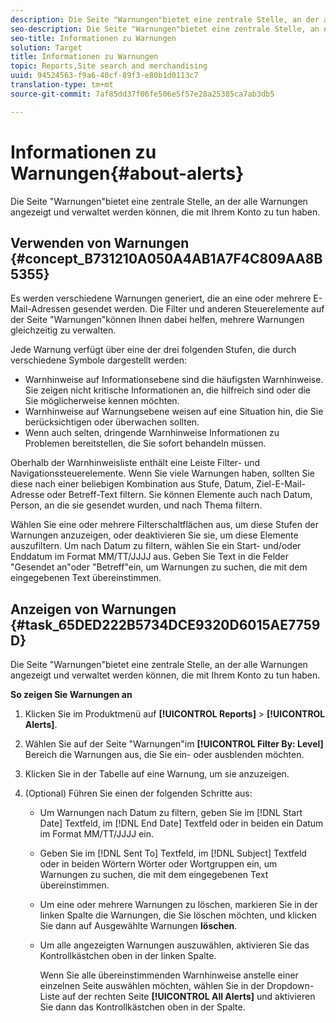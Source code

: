 ```yaml
---
description: Die Seite "Warnungen"bietet eine zentrale Stelle, an der alle Warnungen angezeigt und verwaltet werden können, die mit Ihrem Konto zu tun haben.
seo-description: Die Seite "Warnungen"bietet eine zentrale Stelle, an der alle Warnungen angezeigt und verwaltet werden können, die mit Ihrem Konto zu tun haben.
seo-title: Informationen zu Warnungen
solution: Target
title: Informationen zu Warnungen
topic: Reports,Site search and merchandising
uuid: 94524563-f9a6-40cf-89f3-e80b1d0113c7
translation-type: tm+mt
source-git-commit: 7af85dd37f06fe506e5f57e28a25385ca7ab3db5

---
```



# Informationen zu Warnungen{#about-alerts}

Die Seite &quot;Warnungen&quot;bietet eine zentrale Stelle, an der alle Warnungen angezeigt und verwaltet werden können, die mit Ihrem Konto zu tun haben.

## Verwenden von Warnungen {#concept_B731210A050A4AB1A7F4C809AA8B5355}

Es werden verschiedene Warnungen generiert, die an eine oder mehrere E-Mail-Adressen gesendet werden. Die Filter und anderen Steuerelemente auf der Seite &quot;Warnungen&quot;können Ihnen dabei helfen, mehrere Warnungen gleichzeitig zu verwalten.

Jede Warnung verfügt über eine der drei folgenden Stufen, die durch verschiedene Symbole dargestellt werden:

* Warnhinweise auf Informationsebene sind die häufigsten Warnhinweise. Sie zeigen nicht kritische Informationen an, die hilfreich sind oder die Sie möglicherweise kennen möchten.
* Warnhinweise auf Warnungsebene weisen auf eine Situation hin, die Sie berücksichtigen oder überwachen sollten.
* Wenn auch selten, dringende Warnhinweise Informationen zu Problemen bereitstellen, die Sie sofort behandeln müssen.

Oberhalb der Warnhinweisliste enthält eine Leiste Filter- und Navigationssteuerelemente. Wenn Sie viele Warnungen haben, sollten Sie diese nach einer beliebigen Kombination aus Stufe, Datum, Ziel-E-Mail-Adresse oder Betreff-Text filtern. Sie können Elemente auch nach Datum, Person, an die sie gesendet wurden, und nach Thema filtern.

Wählen Sie eine oder mehrere Filterschaltflächen aus, um diese Stufen der Warnungen anzuzeigen, oder deaktivieren Sie sie, um diese Elemente auszufiltern. Um nach Datum zu filtern, wählen Sie ein Start- und/oder Enddatum im Format MM/TT/JJJJ aus. Geben Sie Text in die Felder &quot;Gesendet an&quot;oder &quot;Betreff&quot;ein, um Warnungen zu suchen, die mit dem eingegebenen Text übereinstimmen.

## Anzeigen von Warnungen {#task_65DED222B5734DCE9320D6015AE7759D}

Die Seite &quot;Warnungen&quot;bietet eine zentrale Stelle, an der alle Warnungen angezeigt und verwaltet werden können, die mit Ihrem Konto zu tun haben.

**So zeigen Sie Warnungen an**

1. Klicken Sie im Produktmenü auf **[!UICONTROL Reports]** > **[!UICONTROL Alerts]**.
1. Wählen Sie auf der Seite &quot;Warnungen&quot;im **[!UICONTROL Filter By: Level]** Bereich die Warnungen aus, die Sie ein- oder ausblenden möchten.
1. Klicken Sie in der Tabelle auf eine Warnung, um sie anzuzeigen.
1. (Optional) Führen Sie einen der folgenden Schritte aus:

   * Um Warnungen nach Datum zu filtern, geben Sie im [!DNL Start Date] Textfeld, im [!DNL End Date] Textfeld oder in beiden ein Datum im Format MM/TT/JJJJ ein.

   * Geben Sie im [!DNL Sent To] Textfeld, im [!DNL Subject] Textfeld oder in beiden Wörtern Wörter oder Wortgruppen ein, um Warnungen zu suchen, die mit dem eingegebenen Text übereinstimmen.

   * Um eine oder mehrere Warnungen zu löschen, markieren Sie in der linken Spalte die Warnungen, die Sie löschen möchten, und klicken Sie dann auf Ausgewählte Warnungen **löschen**.
   * Um alle angezeigten Warnungen auszuwählen, aktivieren Sie das Kontrollkästchen oben in der linken Spalte.

      Wenn Sie alle übereinstimmenden Warnhinweise anstelle einer einzelnen Seite auswählen möchten, wählen Sie in der Dropdown-Liste auf der rechten Seite **[!UICONTROL All Alerts]** und aktivieren Sie dann das Kontrollkästchen oben in der Spalte.

